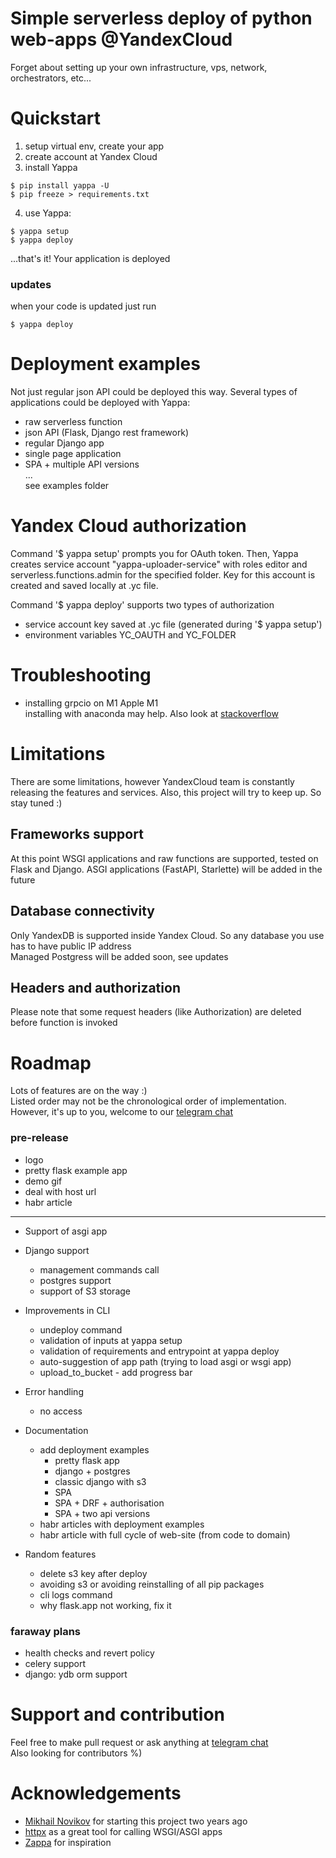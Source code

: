 # Simple serverless deploy of python web-apps @YandexCloud

Forget about setting up your own infrastructure, vps, network, 
orchestrators, etc...

# Quickstart

1. setup virtual env, create your app
2. create account at Yandex Cloud
3. install Yappa

```shell
$ pip install yappa -U
$ pip freeze > requirements.txt
 ```

4. use Yappa:

```shell
$ yappa setup
$ yappa deploy
 ```

...that's it! Your application is deployed

### updates

when your code is updated just run

```shell
$ yappa deploy
 ```

# Deployment examples

Not just regular json API could be deployed this way. Several types of applications could be deployed with Yappa:

- raw serverless function
- json API (Flask, Django rest framework)
- regular Django app
- single page application
- SPA + multiple API versions  
  ...   
  see examples folder

# Yandex Cloud authorization
Command '$ yappa setup' prompts you for OAuth token. Then,
Yappa creates service account "yappa-uploader-service" with 
roles editor and serverless.functions.admin for the specified folder.
Key for this account is created and saved locally at .yc file.

Command '$ yappa deploy' supports two types of authorization

- service account key saved at .yc file (generated during '$ yappa setup')
- environment variables YC_OAUTH and YC_FOLDER

# Troubleshooting

- installing grpcio on M1 Apple M1  
  installing with anaconda may help. Also look
  at [stackoverflow](https://stackoverflow.com/questions/66640705/how-can-i-install-grpcio-on-an-apple-m1-silicon-laptop)

# Limitations
There are some limitations, however YandexCloud team is constantly releasing the
features and services. Also, this project will try to keep up. So stay tuned :)
## Frameworks support

At this point WSGI applications and raw functions are supported, tested on Flask and Django. ASGI applications (FastAPI,
Starlette) will be added in the future

## Database connectivity

Only YandexDB is supported inside Yandex Cloud. So any database you use has to have public IP address    
Managed Postgress will be added soon, see updates

## Headers and authorization

Please note that some request headers (like Authorization) are deleted before function is invoked

# Roadmap

Lots of features are on the way :)  
Listed order may not be the chronological order of implementation.
However, it's up to you, welcome to our  [telegram chat](https://t.me/yappa_chat)

### pre-release 
- logo
- pretty flask example app
- demo gif 
- deal with host url
- habr article
----
- Support of asgi app
- Django support
    - management commands call
    - postgres support
    - support of S3 storage
- Improvements in CLI
    - undeploy command
    - validation of inputs at yappa setup
    - validation of requirements and entrypoint at yappa deploy
    - auto-suggestion of app path (trying to load asgi or wsgi app)
    - upload_to_bucket - add progress bar

- Error handling
    - no access
- Documentation
    - add deployment examples
        - pretty flask app
        - django + postgres
        - classic django with s3
        - SPA
        - SPA + DRF + authorisation
        - SPA + two api versions
    - habr articles with deployment examples
    - habr article with full cycle of web-site (from code to domain)

- Random features
    - delete s3 key after deploy
    - avoiding s3 or avoiding reinstalling of all pip packages
    - cli logs command
    - why flask.app not working, fix it

### faraway plans

- health checks and revert policy
- celery support
- django: ydb orm support

# Support and contribution

Feel free to make pull request or ask anything at [telegram chat](https://t.me/yappa_chat)    
Also looking for contributors %)

# Acknowledgements

- [Mikhail Novikov](https://github.com/kurtgn) for starting this project two years ago
- [httpx](https://github.com/encode/httpx) as a great tool for calling WSGI/ASGI apps
- [Zappa](https://github.com/Miserlou/Zappa) for inspiration  
